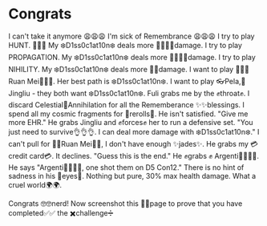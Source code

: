 # Congrats

I can't take it anymore 😩😩😩 I'm sick of Remembrance 😩😩😩 I try to play HUNT. 🏹🏹🏹 My ❄️D1ss0c1at10n❄️ deals more 💪🏿💪🏿damage. I try to play PROPAGATION. My ❄️D1ss0c1at10n❄️ deals more 💪🏻💪🏻damage. I try to play NIHILITY. My ❄️D1ss0c1at10n❄️ deals more 💪💪damage. I want to play 🫣🫣🫣Ruan Mei🫣🫣🫣. Her best path is ❄️D1ss0c1at10n❄️. I want to play 👓Pela,🤝 Jingliu - they both want ❄️D1ss0c1at10n❄️. Fuli grabs me by the ✊throat✊. I discard Celestial🔫Annihilation for all the Rememberance ✨✨blessings. I spend all my cosmic fragments for 🎲rerolls🎲. He isn't satisfied. "Give me more EHR." He grabs Jingliu and ✊forces✊ her to run a defensive set. "You just need to survive👌👌👌. I can deal more damage with ❄️D1ss0c1at10n❄️." I can't pull for 🫣🫣Ruan Mei🫣🫣, I don't have enough ✨jades✨. He grabs my 💳credit card💳. It declines. "Guess this is the end." He ✊grabs ✊ Argenti👨‍🦰👨‍🦰. He says "Argenti👨‍🦰👨‍🦰, one shot them on D5 Con12." There is no hint of sadness in his 👀eyes👀. Nothing but pure, 30% max health damage. What a cruel world🌍🌍.

Congrats 🤓🤓nerd! Now screenshot this 📃📃page to prove that you have completed✅✅ the ✖️challenge➗
